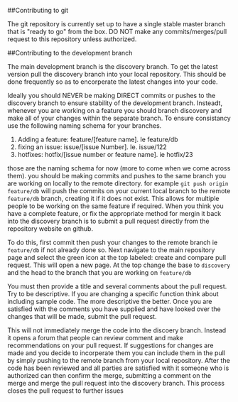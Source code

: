 ##Contributing to git

The git repository is currently set up to have a single stable master branch that is "ready to go" from the box. DO NOT make any commits/merges/pull request to this repository unless authorized.


##Contributing to the development branch

The main development branch is the discovery branch. To get the latest version pull the discovery branch into your local repository.
This should be done frequently so as to encorperate the latest changes into your code.

Ideally you should NEVER be making DIRECT commits or pushes to the discovery branch to ensure stability of the development branch. 
Insteadt, whenever you are working on a feature you should branch discovery and make all of your changes within the separate branch.
To ensure consistancy use the following naming schema for your branches.


1. Adding a feature:	feature/[feature name]. Ie  feature/db
2. fixing an issue:		issue/[issue Number]. Ie.  issue/122
3. hotfixes:			hotfix/[issue number or feature name]. ie hotfix/23


those are the naming schema for now (more to come when we come across them). you should be making commits and pushes to the same branch
you are working on locally to the remote directory. for example `git push origin feature/db` will push the commits on your current local branch to the remote `feature/db` branch, creating it if it does not exist. This allows for multiple people to be working on the same feature if required. When you think you have a complete feature, or fix  the appropriate method for mergin it back into the discovery branch is to submit a pull request directly from the repository website on github.


To do this, first commit then push your changes to the remote branch ie `feature/db` if not already done so. Next navigate to the main repository page and select the green icon at the top labeled: create and compare pull request. This will open a new page. At the top change the base to `discovery` and the head to the branch that you are working on `feature/db`

You must then provide a title and several comments about the pull request. Try to be descriptive. If you are changing a specific function think about including sample code. The more descriptive the better. Once you are satisfied with the comments you have supplied and have looked over the changes that will be made, submit the pull request.

This will not immediately merge the code into the discoery branch. Instead it opens a forum that people can review comment and make recommendations on your pull request. If suggestions for changes are made and you decide to incorperate them you can include them in the pull by simply pushing to the remote branch from your local repository. After the code has been reviewed and all parties are satisfied with it someone who is authorized can then confirm the merge, submitting a comment on the merge and merge the pull request into the discovery branch. This process closes the pull request to further issues 	